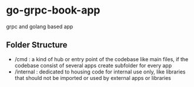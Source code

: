 # go-grpc-book-app
grpc and golang based app
## Folder Structure

- /cmd : a kind of hub or entry point of the codebase like main files, if the codebase consist of several apps create subfolder for every app
- /internal : dedicated to housing code for internal use only, like libraries that should not be imported or used by external apps or libraries